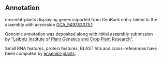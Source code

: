 **Annotation**
----------

ensembl-plants displaying genes imported from GenBank entry linked to the assembly with accession [GCA\_949783375.1](http://www.ebi.ac.uk/ena/data/view/GCA_949783375.1).

Genomic annotation was deposited along with initial assembly submission by ["Leibniz Institute of Plant Genetics and Crop Plant Research"](URL_GOES_HERE).

Small RNA features, protein features, BLAST hits and cross-references have been
computed by [ensembl-plants](https://plants.ensembl.org/info/genome/annotation/index.html).
